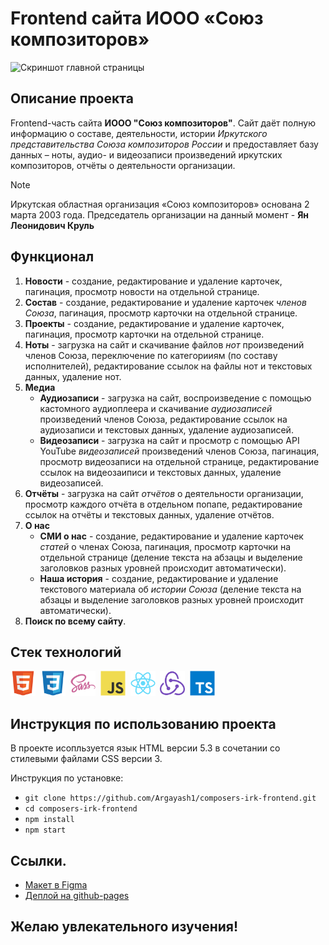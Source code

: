 # Frontend cайта ИООО «Союз композиторов»

![Скриншот главной страницы](https://github.com/Argayash1/Argayash1/assets/113699485/c978f330-e386-496d-b3be-ec9c803eb1e3)

## Описание проекта

Frontend-часть сайта **ИООО "Союз композиторов"**. Сайт даёт полную информацию о составе, деятельности, истории _Иркутского представительства Союза композиторов России_ и предоставляет базу данных – ноты, аудио- и видеозаписи произведений иркутских композиторов, отчёты о деятельности организации.

> [!NOTE]
> Иркутская областная организация «Союз композиторов» основана 2 марта 2003 года. Председатель организации на данный момент - **Ян Леонидович Круль**

## Функционал

1. **Новости** - создание, редактирование и удаление карточек, пагинация, просмотр новости на отдельной странице.
2. **Состав** - создание, редактирование и удаление карточек _членов Союза_, пагинация, просмотр карточки на отдельной странице.
3. **Проекты** - создание, редактирование и удаление карточек, пагинация, просмотр карточки на отдельной странице.
4. **Ноты** - загрузка на сайт и скачивание файлов _нот_ произведений членов Союза, переключение по категорииям (по составу исполнителей), редактирование ссылок на файлы нот и текстовых данных, удаление нот.
5. **Медиа**
   - **Аудиозаписи** - загрузка на сайт, воспроизведение с помощью кастомного аудиоплеера и скачивание _аудиозаписей_ произведений членов Союза, редактирование ссылок на аудиозаписи и текстовых данных, удаление аудиозаписей.
   - **Видеозаписи** - загрузка на сайт и просмотр с помощью API YouTube _видеозаписей_ произведений членов Союза, пагинация, просмотр видеозаписи на отдельной странице, редактирование ссылок на видеозаиписи и текстовых данных, удаление видеозаписей.
6. **Отчёты** - загрузка на сайт _отчётов_ о деятельности организации, просмотр каждого отчёта в отдельном попапе, редактирование ссылок на отчёты и текстовых данных, удаление отчётов.
7. **О нас**
   - **СМИ о нас** - создание, редактирование и удаление карточек _статей_ о членах Союза, пагинация, просмотр карточки на отдельной странице (деление текста на абзацы и выделение заголовков разных уровней происходит автоматически).
   - **Наша история** - создание, редактирование и удаление текстового материала об _истории Союза_ (деление текста на абзацы и выделение заголовков разных уровней происходит автоматически).
8. **Поиск по всему сайту**.

## Стек технологий

<div>
  <img src="https://github.com/devicons/devicon/blob/master/icons/html5/html5-original.svg" title="html5" alt="html5" width="40" height="40"/>&nbsp
  <img src="https://github.com/devicons/devicon/blob/master/icons/css3/css3-original.svg" title="css" alt="css" width="40" height="40"/>&nbsp
  <img src="https://github.com/devicons/devicon/blob/master/icons/sass/sass-original.svg" title="sass" alt="sass" width="40" height="40"/>&nbsp
    <img src="https://github.com/devicons/devicon/blob/master/icons/javascript/javascript-original.svg" title="javascript" alt="javascript" width="40" height="40"/>&nbsp
  <img src="https://github.com/devicons/devicon/blob/master/icons/react/react-original.svg" title="reactjs" alt="reactjs" width="40" height="40"/>&nbsp
  <img src="https://github.com/devicons/devicon/blob/master/icons/redux/redux-original.svg" title="redux/rtk" alt="redux" width="40" height="40"/>&nbsp
  <img src="https://github.com/devicons/devicon/blob/master/icons/typescript/typescript-original.svg" title="typescript" alt="typescript" width="40" height="40"/>&nbsp
</div>

## Инструкция по использованию проекта

В проекте исопльзуется язык HTML версии 5.3 в сочетании со стилевыми файлами CSS версии 3.

Инструкция по установке:

- `git clone https://github.com/Argayash1/composers-irk-frontend.git`
- `cd composers-irk-frontend`
- `npm install`
- `npm start`

## Ссылки.

- [Макет в Figma](https://www.figma.com/file/Mh5fPABdGx3KJpSu3pRVI1/Union-of-Composers?type=design&node-id=119-989&mode=design&t=lcbL98jXENfMpgFE-0)
- [Деплой на github-pages](https://argayash1.github.io/composers-irk-frontend/)

## Желаю увлекательного изучения!
